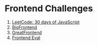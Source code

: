 # Frontend Challenges

1. [LeetCode: 30 days of JavaScript](https://leetcode.com/studyplan/30-days-of-javascript/)
2. [BigFrontend](https://bigfrontend.dev/)
3. [GreatFrontend](https://www.greatfrontend.com)
4. [Frontend Eval](https://frontendeval.com)
   